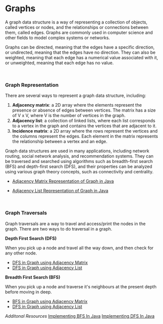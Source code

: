 # Graphs

A graph data structure is a way of representing a collection of objects, called vertices or nodes, and the relationships or connections between them, called edges. Graphs are commonly used in computer science and other fields to model complex systems or networks.

Graphs can be directed, meaning that the edges have a specific direction, or undirected, meaning that the edges have no direction. They can also be weighted, meaning that each edge has a numerical value associated with it, or unweighted, meaning that each edge has no value.

<br/>

### Graph Representation

There are several ways to represent a graph data structure, including:

1. **Adjacency matrix**: a 2D array where the elements represent the presence or absence of edges between vertices. The matrix has a size of V x V, where V is the number of vertices in the graph.
2. **Adjacency list**: a collection of linked lists, where each list corresponds to a vertex in the graph and contains the vertices that are adjacent to it.
3. **Incidence matrix**: a 2D array where the rows represent the vertices and the columns represent the edges. Each element in the matrix represents the relationship between a vertex and an edge.

Graph data structures are used in many applications, including network routing, social network analysis, and recommendation systems. They can be traversed and searched using algorithms such as breadth-first search (BFS) and depth-first search (DFS), and their properties can be analyzed using various graph theory concepts, such as connectivity and centrality.


- [Adjacency Matrix Representation of Graph in Java](GraphUsingAdjacencyMatrix.java)
  
- [Adjacency List Representation of Graph in Java](GraphUsingAdjList.java)


<br/>

### Graph Traversals
Graph traversals are a way to travel and access/print the nodes in the graph. There are two ways to do traversal in a graph.

**Depth First Search (DFS)**

When you pick up a node and travel all the way down, and then check for any other node.

- [DFS in Graph using Adjacency Matrix](GraphDFSAdjMat.md)
- [DFS in Graph using Adjacency List](GraphDFSAdjList.md)

**Breadth First Search (BFS)**

When you pick up a node and traverse it's neighbours at the present depth before moving in deep. 

- [BFS in Graph using Adjacency Matrix](GraphBFSAdjMat.md)
- [DFS in Graph using Adjacency List](GraphBFSAdjList.md)


_Additonal Resources_
[Implementing BFS In Java](https://favtutor.com/blogs/breadth-first-search-java)
[Implementing DFS In Java](https://favtutor.com/blogs/depth-first-search-java)

